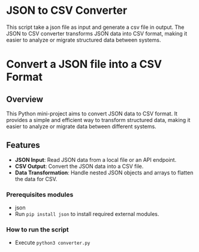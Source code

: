 # JSON to CSV Converter
This script take a json file as input and generate a csv file in output.
The JSON to CSV converter transforms JSON data into CSV format, making it easier to analyze or migrate structured data between systems.

# Convert a JSON file into a CSV Format
## Overview

This Python mini-project aims to convert JSON data to CSV format. It provides a simple and efficient way to transform structured data, making it easier to analyze or migrate data between different systems.

## Features

- **JSON Input**: Read JSON data from a local file or an API endpoint.
- **CSV Output**: Convert the JSON data into a CSV file.
- **Data Transformation**: Handle nested JSON objects and arrays to flatten the data for CSV.

### Prerequisites modules
* json
* Run `pip install json` to install required external modules.

### How to run the script
- Execute `python3 converter.py`
